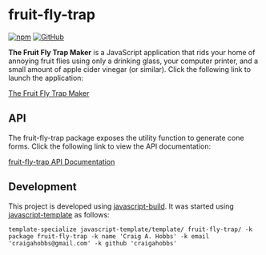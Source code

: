 # fruit-fly-trap

[![npm](https://img.shields.io/npm/v/fruit-fly-trap)](https://www.npmjs.com/package/fruit-fly-trap)
[![GitHub](https://img.shields.io/github/license/craigahobbs/fruit-fly-trap)](https://github.com/craigahobbs/fruit-fly-trap/blob/main/LICENSE)

**The Fruit Fly Trap Maker** is a JavaScript application that rids your home of annoying fruit flies
using only a drinking glass, your computer printer, and a small amount of apple cider vinegar (or
similar). Click the following link to launch the application:

[The Fruit Fly Trap Maker](https://craigahobbs.github.io/fruit-fly-trap/)

## API

The fruit-fly-trap package exposes the utility function to generate cone forms. Click the following
link to view the API documentation:

[fruit-fly-trap API Documentation](https://craigahobbs.github.io/fruit-fly-trap/doc/)


## Development

This project is developed using [javascript-build](https://github.com/craigahobbs/javascript-build#readme). It was started
using [javascript-template](https://github.com/craigahobbs/javascript-template#readme) as follows:

```
template-specialize javascript-template/template/ fruit-fly-trap/ -k package fruit-fly-trap -k name 'Craig A. Hobbs' -k email 'craigahobbs@gmail.com' -k github 'craigahobbs'
```
